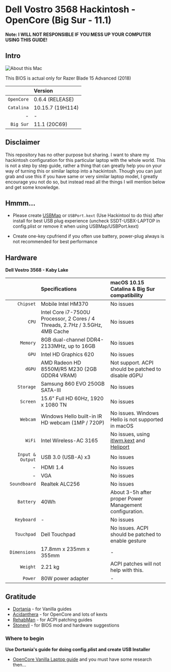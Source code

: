 # Dell Vostro 3568 Hackintosh - OpenCore (Big Sur - 11.1)
**Note: I WILL NOT RESPONSIBLE IF YOU MESS UP YOUR COMPUTER USING THIS GUIDE!**

Intro
---

![About this Mac](https://github.com/doanhmaple/Dell-Vostro-3568-Hackintosh/raw/master/images/About_Mac.png)

This BIOS is actual only for Razer Blade 15 Advanced (2018)

| | Version |
| ---: | :--- |
| ``OpenCore`` | 0.6.4 (RELEASE) |
| ``Catalina`` | 10.15.7 (19H114) |
| - | - |
| ``Big Sur`` | 11.1 (20C69) |

## Disclaimer

This repository has no other purpose but sharing.
I want to share my hackintosh configuration for this particular laptop with the whole world.
This is not a step by step guide, rather a thing that can greatly help you on your way of turning this or similar laptop into a hackintosh.
Though you can just grab and use this if you have same or very similar laptop model, I greatly encourage you not do so, but instead read all the things I will mention below and get some knowledge.

## Hmmm...

* Please create [USBMap](https://github.com/corpnewt/USBMap) or `USBPort.kext` (Use Hackintool to do this) after install for best USB plug experience (uncheck SSDT-USBX-LAPTOP in config.plist or remove it when using USBMap/USBPort.kext)

* Create one-key cpufriend if you often use battery, power-plug always is not recommended for best performance 

Hardware
---

**Dell Vostro 3568 - Kaby Lake**

| | Specifications | macOS 10.15 Catalina & Big Sur compatibility |
| ---: | :--- | :--- |
| ``Chipset`` | Mobile Intel HM370 | No issues |
| ``CPU`` | Intel Core i7-7500U Processor, 2 Cores / 4 Threads, 2.7Hz / 3.5GHz, 4MB Cache | No issues |
| ``Memory`` | 8GB dual-channel DDR4-2133MHz, up to 16GB | No issues |
| ``GPU`` | Intel HD Graphics 620 | No issues |
| ``dGPU`` | AMD Radeon HD 8550M/R5 M230 (2GB GDDR4 VRAM) | Not support. ACPI should be patched to disable dGPU |
| ``Storage`` | Samsung 860 EVO 250GB SATA-III | No issues |
| ``Screen`` | 15.6" Full HD 60Hz, 1920 x 1080 TN |  No issues |
| ``Webcam`` | Windows Hello built-in IR HD webcam (1MP / 720P) |  No issues. Windows Hello is not supported in macOS |
| ``WiFi`` | Intel Wireless-AC 3165 | No issues, using [itlwm.kext](https://github.com/OpenIntelWireless/itlwm/releases) and [Heliport](https://github.com/OpenIntelWireless/HeliPort/releases) |
| ``Input & Output`` | USB 3.0 (USB-A) x3 | No issues |
| - | HDMI 1.4 | No issues |
| - | VGA | No issues |
| ``Soundboard`` | Realtek ALC256 | No issues |
| ``Battery`` | 40Wh | About 3-5h after proper Power Management configuration. |
| ``Keyboard`` | - | No issues |
| ``Touchpad`` | Dell Touchpad | No issues. ACPI should be patched to enable gesture |
| ``Dimensions`` | 17.8mm x 235mm x 355mm | - |
| ``Weight`` | 2.21 kg | ACPI patches will not help with this. |
| ``Power`` | 80W power adapter | - |

## Gratitude

* [Dortania](https://dortania.github.io/) - for Vanilla guides
* [Acidanthera](https://github.com/acidanthera) - for OpenCore and lots of kexts
* [RehabMan](https://github.com/RehabMan) - for ACPI patching guides
* [Stonevil](https://github.com/stonevil) - for BIOS mod and hardware suggestions

### Where to begin

**Use Dortania's guide for doing config.plist and create USB Installer**

* [OpenCore Vanilla Laptop guide](https://dortania.github.io/OpenCore-Install-Guide)
and you must have some research then...